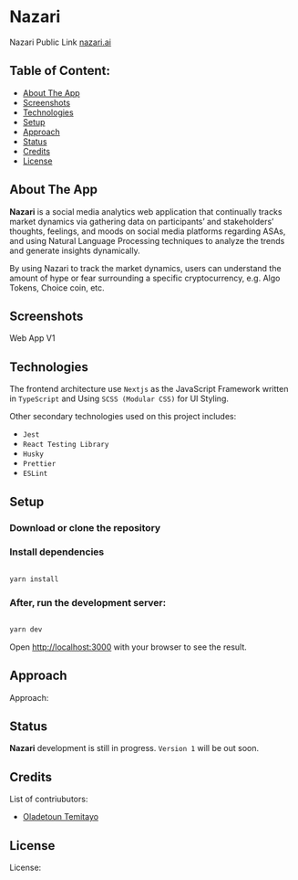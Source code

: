 # Nazari

Nazari Public Link [nazari.ai](https://nazari.ai)

## Table of Content:

-   [About The App](#about-the-app)
-   [Screenshots](#screenshots)
-   [Technologies](#technologies)
-   [Setup](#setup)
-   [Approach](#approach)
-   [Status](#status)
-   [Credits](#credits)
-   [License](#license)

## About The App

**Nazari** is a social media analytics web application that continually tracks market dynamics via gathering data on
participants’ and stakeholders’ thoughts, feelings, and moods on social media platforms regarding ASAs, and using
Natural Language Processing techniques to analyze the trends and generate insights dynamically.

By using Nazari to track the market dynamics, users can understand the amount of hype or fear surrounding a specific cryptocurrency,
e.g. Algo Tokens, Choice coin, etc.

## Screenshots

Web App V1

## Technologies

The frontend architecture use `Nextjs` as the JavaScript Framework written in `TypeScript` and Using `SCSS (Modular CSS)` for UI Styling.

Other secondary technologies used on this project includes:

-   `Jest`
-   `React Testing Library`
-   `Husky`
-   `Prettier`
-   `ESLint`

## Setup

### Download or clone the repository

### Install dependencies

```bash

yarn install
```

### After, run the development server:

```bash

yarn dev
```

Open [http://localhost:3000](http://localhost:3000) with your browser to see the result.

## Approach

Approach:

## Status

**Nazari** development is still in progress. `Version 1` will be out soon.

## Credits

List of contriubutors:

-   [Oladetoun Temitayo](https://temi.vercel.app/)

## License

License:
